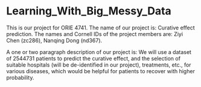 # Learning_With_Big_Messy_Data

This is our project for ORIE 4741.
The name of our project is: Curative effect prediction.
The names and Cornell IDs of the project members are: Ziyi Chen (zc286), Nanqing Dong (nd367). 

A one or two paragraph description of our project is: 
We will use a dataset of 2544731 patients to predict the curative effect, and the selection of suitable hospitals (will be de-identified in our project), treatments, etc., for various diseases, which would be helpful for patients to recover with higher probability.
